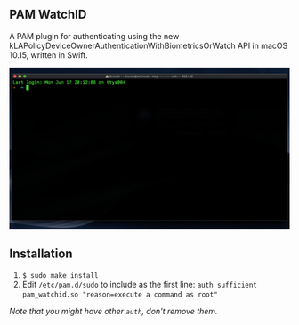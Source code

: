 PAM WatchID
-----------
A PAM plugin for authenticating using the new kLAPolicyDeviceOwnerAuthenticationWithBiometricsOrWatch API in macOS 10.15, written in Swift.

![](demo.gif)

Installation
------------

1. `$ sudo make install`
2. Edit `/etc/pam.d/sudo` to include as the first line: `auth sufficient pam_watchid.so "reason=execute a command as root"`

_Note that you might have other `auth`, don't remove them._
